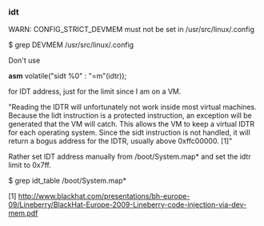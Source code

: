 ### idt

WARN: CONFIG_STRICT_DEVMEM must not be set in /usr/src/linux/.config

$ grep DEVMEM /usr/src/linux/.config

Don't use

__asm__ volatile("sidt %0" : "=m"(idtr));

for IDT address, just for the limit since I am on a VM.

"Reading the IDTR will unfortunately not work inside most
virtual machines. Because the lidt instruction is a protected
instruction, an exception will be generated that the VM will catch.
This allows the VM to keep a virtual IDTR for each operating system.
Since the sidt instruction is not handled, it will return a bogus address
for the IDTR, usually above 0xffc00000. [1]"

Rather set IDT address manually from /boot/System.map*
and set the idtr limit to 0x7ff.

$ grep idt_table /boot/System.map*
	
[1] http://www.blackhat.com/presentations/bh-europe-09/Lineberry/BlackHat-Europe-2009-Lineberry-code-injection-via-dev-mem.pdf